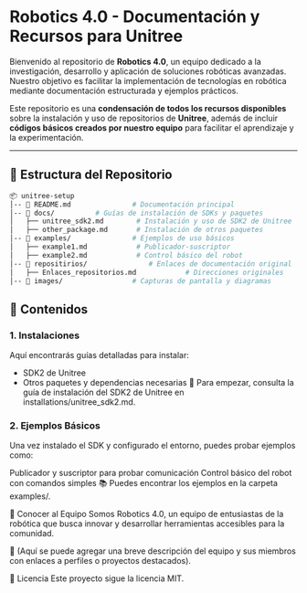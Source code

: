 # Robotics 4.0 - Documentación y Recursos para Unitree  

Bienvenido al repositorio de **Robotics 4.0**, un equipo dedicado a la investigación, desarrollo y aplicación de soluciones robóticas avanzadas. Nuestro objetivo es facilitar la implementación de tecnologías en robótica mediante documentación estructurada y ejemplos prácticos.  

Este repositorio es una **condensación de todos los recursos disponibles** sobre la instalación y uso de repositorios de **Unitree**, además de incluir **códigos básicos creados por nuestro equipo** para facilitar el aprendizaje y la experimentación.  

---

## 📁 Estructura del Repositorio  

```bash
📦 unitree-setup  
│-- 📄 README.md               # Documentación principal  
│-- 📂 docs/          # Guías de instalación de SDKs y paquetes  
│   ├── unitree_sdk2.md        # Instalación y uso de SDK2 de Unitree  
│   ├── other_package.md       # Instalación de otros paquetes  
│-- 📂 examples/               # Ejemplos de uso básicos  
│   ├── example1.md            # Publicador-suscriptor  
│   ├── example2.md            # Control básico del robot
│-- 📂 repositirios/               # Enlaces de documentación original
│   ├── Enlaces_repositorios.md            # Direcciones originales  
│-- 📂 images/                 # Capturas de pantalla y diagramas  
```
## 📌 Contenidos
### 1. Instalaciones
Aquí encontrarás guías detalladas para instalar:

- SDK2 de Unitree
- Otros paquetes y dependencias necesarias
📍 Para empezar, consulta la guía de instalación del SDK2 de Unitree en installations/unitree_sdk2.md.

### 2. Ejemplos Básicos 
Una vez instalado el SDK y configurado el entorno, puedes probar ejemplos como:

Publicador y suscriptor para probar comunicación
Control básico del robot con comandos simples
📚 Puedes encontrar los ejemplos en la carpeta examples/.



🤝 Conocer al Equipo
Somos Robotics 4.0, un equipo de entusiastas de la robótica que busca innovar y desarrollar herramientas accesibles para la comunidad.

📌 (Aquí se puede agregar una breve descripción del equipo y sus miembros con enlaces a perfiles o proyectos destacados).


📜 Licencia
Este proyecto sigue la licencia MIT.




